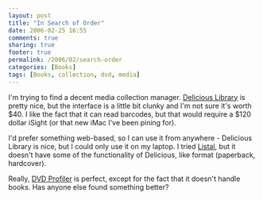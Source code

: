 ```yaml
---
layout: post
title: "In Search of Order"
date: 2006-02-25 16:55
comments: true
sharing: true
footer: true
permalink: /2006/02/search-order
categories: [Books]
tags: [Books, collection, dvd, media]
---
```

I'm trying to find a decent media collection manager.  <a href="http://www.delicious-monster.com/">Delicious Library</a> is pretty nice, but the interface is a little bit clunky and I'm not sure it's worth $40.  I like the fact that it can read barcodes, but that would require a $120 dollar iSight (or that new iMac I've been pining for).

I'd prefer something web-based, so I can use it from anywhere - Delicious Library is nice, but I could only use it on my laptop.  I tried <a href="http://www.listal.com/">Listal</a>, but it doesn't have some of the functionality of Delicious, like format (paperback, hardcover).

Really, <a href="http://www.intervocative.com/DVDCollection.aspx/brockli">DVD Profiler</a> is perfect, except for the fact that it doesn't handle books.  Has anyone else found something better?
